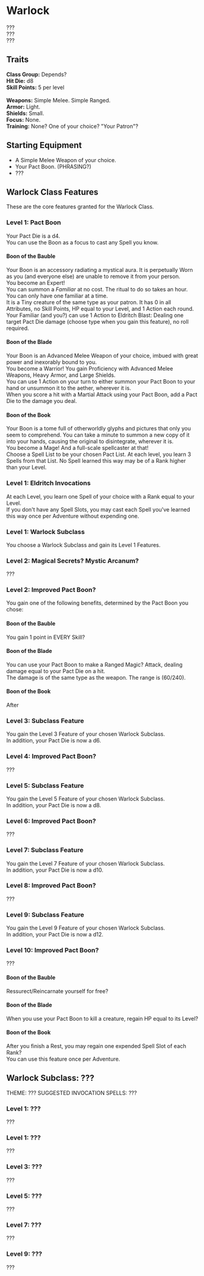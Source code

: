 # Warlock
??? <br>
??? <br>
??? <br>

## Traits
**Class Group:** Depends? <br>
**Hit Die:** d8 <br>
**Skill Points:** 5 per level <br>
<br>
**Weapons:** Simple Melee. Simple Ranged. <br>
**Armor:** Light. <br>
**Shields:** Small. <br>
**Focus:** None. <br>
**Training:** None? One of your choice? "Your Patron"? <br>

## Starting Equipment
+ A Simple Melee Weapon of your choice.
+ Your Pact Boon. (PHRASING?)
+ ???

## Warlock Class Features
These are the core features granted for the Warlock Class.

### Level 1: Pact Boon
Your Pact Die is a d4. <br>
You can use the Boon as a focus to cast any Spell you know.

#### Boon of the Bauble
Your Boon is an accessory radiating a mystical aura. It is perpetually Worn as you (and everyone else) are unable to remove it from your person. <br>
You become an Expert! <br>
You can summon a *Familiar* at no cost. The ritual to do so takes an hour. You can only have one familiar at a time. <br>
It is a Tiny creature of the same type as your patron. It has 0 in all Attributes, no Skill Points, HP equal to your Level, and 1 Action each round. <br>
Your Familiar (and you?) can use 1 Action to Eldritch Blast: Dealing one target Pact Die damage (choose type when you gain this feature), no roll required. <br>

#### Boon of the Blade
Your Boon is an Advanced Melee Weapon of your choice, imbued with great power and inexorably bound to you. <br>
You become a Warrior! You gain Proficiency with Advanced Melee Weapons, Heavy Armor, and Large Shields. <br>
You can use 1 Action on your turn to either summon your Pact Boon to your hand or unsummon it to the aether, wherever it is. <br>
When you score a hit with a Martial Attack using your Pact Boon, add a Pact Die to the damage you deal.

#### Boon of the Book
Your Boon is a tome full of otherworldly glyphs and pictures that only you seem to comprehend. You can take a minute to summon a new copy of it into your hands, causing the original to disintegrate, wherever it is. <br>
You become a Mage! And a full-scale spellcaster at that! <br>
Choose a Spell List to be your chosen Pact List. At each level, you learn 3 Spells from that List. No Spell learned this way may be of a Rank higher than your Level.

### Level 1: Eldritch Invocations
At each Level, you learn one Spell of your choice with a Rank equal to your Level. <br>
If you don't have any Spell Slots, you may cast each Spell you've learned this way once per Adventure without expending one.

### Level 1: Warlock Subclass
You choose a Warlock Subclass and gain its Level 1 Features.

### Level 2: Magical Secrets? Mystic Arcanum?
???

### Level 2: Improved Pact Boon?
You gain one of the following benefits, determined by the Pact Boon you chose:

#### Boon of the Bauble
You gain 1 point in EVERY Skill?
#### Boon of the Blade
You can use your Pact Boon to make a Ranged Magic? Attack, dealing damage equal to your Pact Die on a hit. <br>
The damage is of the same type as the weapon. The range is (60/240).
#### Boon of the Book
After

### Level 3: Subclass Feature
You gain the Level 3 Feature of your chosen Warlock Subclass. <br>
In addition, your Pact Die is now a d6.

### Level 4: Improved Pact Boon?
???

### Level 5: Subclass Feature
You gain the Level 5 Feature of your chosen Warlock Subclass.<br>
In addition, your Pact Die is now a d8.

### Level 6: Improved Pact Boon?
???

### Level 7: Subclass Feature
You gain the Level 7 Feature of your chosen Warlock Subclass.<br>
In addition, your Pact Die is now a d10.

### Level 8: Improved Pact Boon?
???

### Level 9: Subclass Feature
You gain the Level 9 Feature of your chosen Warlock Subclass.<br>
In addition, your Pact Die is now a d12.

### Level 10: Improved Pact Boon?
???

#### Boon of the Bauble
Ressurect/Reincarnate yourself for free?
#### Boon of the Blade
When you use your Pact Boon to kill a creature, regain HP equal to its Level?
#### Boon of the Book
After you finish a Rest, you may regain one expended Spell Slot of each Rank? <br>
You can use this feature once per Adventure.

## Warlock Subclass: ???
THEME: ???
SUGGESTED INVOCATION SPELLS: ???

### Level 1: ???
???
### Level 1: ???
???

### Level 3: ???
???

### Level 5: ???
???

### Level 7: ???
???

### Level 9: ???
???
